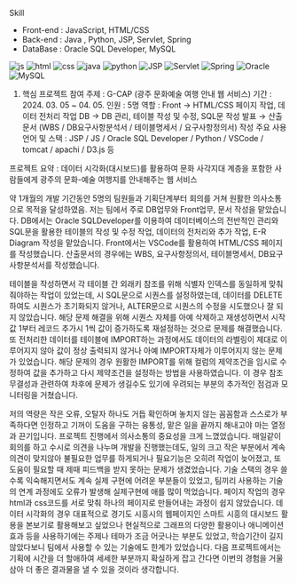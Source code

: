 
Skill

- Front-end : JavaScript, HTML/CSS
- Back-end : Java , Python, JSP, Servlet, Spring
- DataBase : Oracle SQL Developer, MySQL

![js](https://img.shields.io/badge/JavaScript-F7DF1E?style=for-the-badge&logo=JavaScript&logoColor=white)
![html](https://img.shields.io/badge/HTML-239120?style=for-the-badge&logo=html5&logoColor=white)
![css](https://img.shields.io/badge/CSS-239120?&style=for-the-badge&logo=css3&logoColor=white)
![java](https://img.shields.io/badge/Java-ED8B00?style=for-the-badge&logo=openjdk&logoColor=white)
![python](https://img.shields.io/badge/Python-3776AB?style=for-the-badge&logo=python&logoColor=white)
![JSP](https://img.shields.io/badge/JSS-F7DF1E?style=for-the-badge&logo=JSS&logoColor=white)
![Servlet](https://img.shields.io/badge/Svelte-4A4A55?style=for-the-badge&logo=svelte&logoColor=FF3E00)
![Spring](https://img.shields.io/badge/Spring-6DB33F?style=for-the-badge&logo=spring&logoColor=white)
![Oracle](https://img.shields.io/badge/Oracle-F80000?style=for-the-badge&logo=oracle&logoColor=white)
![MySQL](https://img.shields.io/badge/MySQL-00000F?style=for-the-badge&logo=mysql&logoColor=white)


1. 핵심 프로젝트 참여
주제 : G-CAP (광주 문화예술 여행 안내 웹 서비스)
기간 : 2024. 03. 05 ~ 04. 05. 
인원 : 5명
역할 : 
Front → HTML/CSS 페이지 작업, 데이터 전처리 작업
DB → DB 관리, 테이블 작성 및 수정, SQL문 작성
발표 → 산출문서 (WBS / DB요구사항분석서 / 테이블명세서 / 요구사항정의서) 작성
주요 사용 언어 및 스택 : JSP / JS / Oracle SQL Developer / Python / VSCode / tomcat / apachi / D3.js 등

프로젝트 요약 : 데이터 시각화(대시보드)를 활용하여 문화 사각지대 계층을 포함한 사람들에게 광주의 문화-예술 여행지를 안내해주는 웹 서비스

약 1개월의 개발 기간동안 5명의 팀원들과 기획단계부터 회의를 거쳐 원활한 의사소통으로 목적을 달성하였음. 저는 팀에서 주로 DB업무와 Front업무, 문서 작성을 맡았습니다. DB에서는 Oracle SQLDeveloper를 이용하여 데이터베이스의 전반적인 관리와 SQL문을 활용한 테이블의 작성 및 수정 작업, 데이터의 전처리와 추가 작업, E-R Diagram 작성을 맡았습니다. Front에서는 VSCode를 활용하여 HTML/CSS 페이지를 작성했습니다. 산출문서의 경우에는 WBS, 요구사항정의서, 테이블명세서, DB요구사항분석서를 작성했습니다.

테이블을 작성하면서 각 테이블 간 외래키 참조를 위해 식별자 인덱스를 동일하게 맞춰줘야하는 작업이 있었는데, 시 SQL문으로 시퀀스를 설정하였는데, 데이터를 DELETE하여도 시퀀스가 초기화되지 않거나,  ALTER문으로 시퀀스의 수정을 시도했으나 잘 되지 않았습니다. 해당 문제 해결을 위해 시퀀스 자체를 아예 삭제하고 재생성하면서 시작값 1부터 레코드 추가시 1씩 값이 증가하도록 재설정하는 것으로 문제를 해결했습니다. 
또 전처리한 데이터를 테이블에 IMPORT하는 과정에서도 데이터의 라벨링이 제대로 이루어지지 않아 값이 정상 출력되지 않거나 아예 IMPORT자체가 이루어지지 않는 문제가 있었습니다. 해당 문제의 경우 원활한 IMPORT를 위해 컬럼의 제약조건을 임시로 수정하여 값을 추가하고 다시 제약조건을 설정하는 방법을 사용하였습니다. 이 경우 참조 무결성과 관련하여 차후에 문제가 생길수도 있기에 우려되는 부분의 추가적인 점검과 모니터링을 거쳤습니다.

저의 역량은 작은 오류, 오탈자 하나도 거듭 확인하며 놓치지 않는 꼼꼼함과 스스로가 부족하다면 인정하고 기꺼이 도움을 구하는 융통성, 맡은 일을 끝까지 해내고야 마는 열정과 끈기입니다. 프로젝트 진행에서 의사소통의 중요성을 크게 느꼈었습니다. 매일같이 회의를 하고 수시로 의견을 나누며 개발을 진행했는데도, 일의 크고 작은 부분에서 계속 의견이 맞지않아 불필요한 업무를 하게되거나 필요기능은 오히려 작업이 늦어졌고, 또 도움이 필요할 때 제때 피드백을 받지 못하는 문제가 생겼었습니다.
기술 스택의 경우 쓸수록 익숙해지면서도 계속 실제 구현에 어려운 부분들이 있었고, 팀끼리 사용하는 기술의 연계 과정에도 오류가 발생해 실제구현에 애를 많이 먹었습니다. 페이지 작업의 경우  html과 css코드를 서로 맞춰 하나의 페이지로 만들어내는 과정이 쉽지 않았습니다. 데이터 시각화의 경우 대표적으로 경기도 시흥시의 웹페이지인 스마트 시흥의 대시보드 활용을 본보기로 활용해보고 싶었으나 현실적으로 그래프의 다양한 활용이나 애니메이션 효과 등을 사용하기에는 주제나 테마가 조금 어긋나는 부분도 있었고, 학습기간이 길지 않았다보니 팀에서 사용할 수 있는 기술에도 한계가 있었습니다. 다음 프로젝트에서는 기획에 시간을 더 할애하여 세세한 부분까지 확실하게 잡고 간다면 이번의 경험을 거울 삼아 더 좋은 결과물을 낼 수 있을 것이라 생각합니다.

